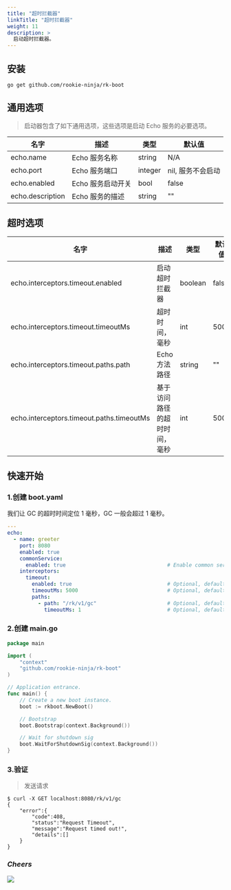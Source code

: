 ```yaml
---
title: "超时拦截器"
linkTitle: "超时拦截器"
weight: 11
description: >
  启动超时拦截器。
---
```


## 安装
```shell script
go get github.com/rookie-ninja/rk-boot
```

## 通用选项
> 启动器包含了如下通用选项，这些选项是启动 Echo 服务的必要选项。

| 名字 | 描述 | 类型 | 默认值 |
| ------ | ------ | ------ | ------ |
| echo.name | Echo 服务名称 | string | N/A |
| echo.port | Echo 服务端口 | integer | nil, 服务不会启动 |
| echo.enabled | Echo 服务启动开关 | bool | false |
| echo.description | Echo 服务的描述 | string | "" |

## 超时选项
| 名字 | 描述 | 类型 | 默认值 |
| ------ | ------ | ------ | ------ |
| echo.interceptors.timeout.enabled | 启动超时拦截器 | boolean | false |
| echo.interceptors.timeout.timeoutMs | 超时时间，毫秒 | int | 5000 |
| echo.interceptors.timeout.paths.path | Echo 方法路径 | string | "" |
| echo.interceptors.timeout.paths.timeoutMs | 基于访问路径的超时时间，毫秒 | int | 5000 |

## 快速开始
### 1.创建 boot.yaml
我们让 GC 的超时时间定位 1 毫秒，GC 一般会超过 1 毫秒。

```yaml
---
echo:
  - name: greeter
    port: 8080
    enabled: true
    commonService:
      enabled: true                                 # Enable common service for testing
    interceptors:
      timeout:
        enabled: true                               # Optional, default: false
        timeoutMs: 5000                             # Optional, default: 5000
        paths: 
          - path: "/rk/v1/gc"                       # Optional, default: ""
            timeoutMs: 1                            # Optional, default: 5000
```

### 2.创建 main.go
```go
package main

import (
	"context"
	"github.com/rookie-ninja/rk-boot"
)

// Application entrance.
func main() {
	// Create a new boot instance.
	boot := rkboot.NewBoot()

	// Bootstrap
	boot.Bootstrap(context.Background())

	// Wait for shutdown sig
	boot.WaitForShutdownSig(context.Background())
}
```

### 3.验证
> 发送请求

```shell script
$ curl -X GET localhost:8080/rk/v1/gc
{
    "error":{
        "code":408,
        "status":"Request Timeout",
        "message":"Request timed out!",
        "details":[]
    }
}
```

### _**Cheers**_
![](/bootstrapper/user-guide/cheers.png)